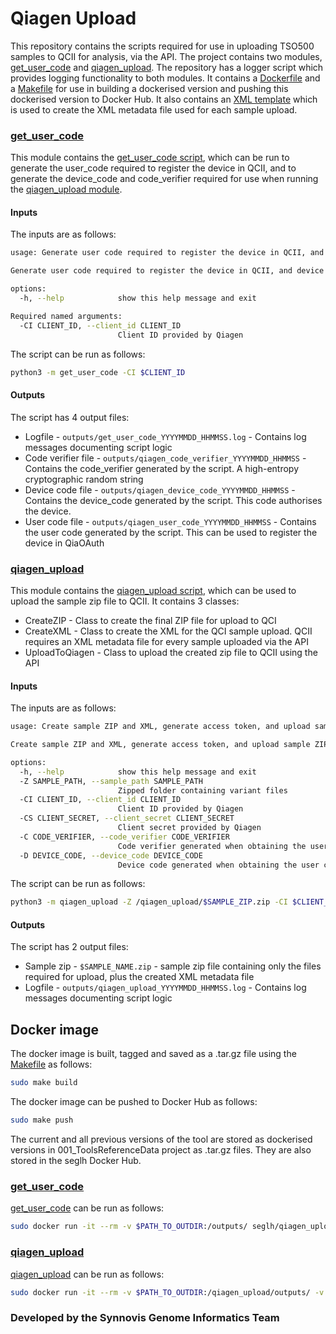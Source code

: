 # Qiagen Upload

This repository contains the scripts required for use in uploading TSO500 samples to QCII for analysis, via the API. The project contains two modules, [get_user_code](get_user_code) and [qiagen_upload](qiagen_upload). The repository has a logger script which provides logging functionality to both modules. It contains a [Dockerfile](Dockerfile) and a [Makefile](Makefile) for use in building a dockerised version and pushing this dockerised version to Docker Hub. It also contains an [XML template](templates/sample_upload_template.xml) which is used to create the XML metadata file used for each sample upload.

### [get_user_code](get_user_code)

This module contains the [get_user_code script](get_user_code/get_user_code.py), which can be run to generate the user_code required to register the device in QCII, and to generate the device_code and code_verifier required for use when running the [qiagen_upload module](qiagen_upload).

#### Inputs

The inputs are as follows:
```bash
usage: Generate user code required to register the device in QCII, and device code and code_verifier required for use when running the qiagen_upload module

Generate user code required to register the device in QCII, and device code and code_verifier required for use when running the qiagen_upload module

options:
  -h, --help            show this help message and exit

Required named arguments:
  -CI CLIENT_ID, --client_id CLIENT_ID
                        Client ID provided by Qiagen
```

The script can be run as follows:
```bash
python3 -m get_user_code -CI $CLIENT_ID
```

#### Outputs

The script has 4 output files:
* Logfile - ```outputs/get_user_code_YYYYMMDD_HHMMSS.log``` - Contains log messages documenting script logic
* Code verifier file - ```outputs/qiagen_code_verifier_YYYYMMDD_HHMMSS``` - Contains the code_verifier generated by the script. A high-entropy cryptographic random string
* Device code file - ```outputs/qiagen_device_code_YYYYMMDD_HHMMSS``` - Contains the device_code generated by the script. This code authorises the device.
* User code file - ```outputs/qiagen_user_code_YYYYMMDD_HHMMSS``` - Contains the user code generated by the script. This can be used to register the device in QiaOAuth

### [qiagen_upload](qiagen_upload)

This module contains the [qiagen_upload script](qiagen_upload/qiagen_upload.py), which can be used to upload the sample zip file to QCII. It contains 3 classes:
* CreateZIP - Class to create the final ZIP file for upload to QCI
* CreateXML - Class to create the XML for the QCI sample upload. QCII requires an XML metadata file for every sample uploaded via the API
* UploadToQiagen - Class to upload the created zip file to QCII using the API     

#### Inputs

The inputs are as follows:
```bash
usage: Create sample ZIP and XML, generate access token, and upload sample ZIP file to QCII

Create sample ZIP and XML, generate access token, and upload sample ZIP file to QCII

options:
  -h, --help            show this help message and exit
  -Z SAMPLE_PATH, --sample_path SAMPLE_PATH
                        Zipped folder containing variant files
  -CI CLIENT_ID, --client_id CLIENT_ID
                        Client ID provided by Qiagen
  -CS CLIENT_SECRET, --client_secret CLIENT_SECRET
                        Client secret provided by Qiagen
  -C CODE_VERIFIER, --code_verifier CODE_VERIFIER
                        Code verifier generated when obtaining the user code
  -D DEVICE_CODE, --device_code DEVICE_CODE
                        Device code generated when obtaining the user code
```

The script can be run as follows:
```bash
python3 -m qiagen_upload -Z /qiagen_upload/$SAMPLE_ZIP.zip -CI $CLIENT_ID -CS $CLIENT_SECRET -C $CODE_VERIFIER -D $DEVICE_CODE
```
#### Outputs

The script has 2 output files:
* Sample zip - ```$SAMPLE_NAME.zip``` - sample zip file containing only the files required for upload, plus the created XML metadata file
* Logfile - ```outputs/qiagen_upload_YYYYMMDD_HHMMSS.log``` - Contains log messages documenting script logic

## Docker image

The docker image is built, tagged and saved as a .tar.gz file using the [Makefile](Makefile) as follows:

```bash
sudo make build
```

The docker image can be pushed to Docker Hub as follows:
```bash
sudo make push
```

The current and all previous versions of the tool are stored as dockerised versions in 001_ToolsReferenceData project as .tar.gz files. They are also stored in the seglh Docker Hub.

### [get_user_code](get_user_code)

[get_user_code](get_user_code) can be run as follows:

```bash
sudo docker run -it --rm -v $PATH_TO_OUTDIR:/outputs/ seglh/qiagen_upload:$TAG get_user_code -CI $CLIENT_ID
```

### [qiagen_upload](qiagen_upload)

[qiagen_upload](qiagen_upload) can be run as follows:

```bash
sudo docker run -it --rm -v $PATH_TO_OUTDIR:/qiagen_upload/outputs/ -v $PATH_TO_SAMPLE_ZIP:/qiagen_upload/$SAMPLE_ZIP.zip seglh/qiagen_upload:$TAG qiagen_upload -Z /qiagen_upload/$SAMPLE_ZIP.zip -CI $CLIENT_ID -CS $CLIENT_SECRET -C $CODE_VERIFIER -D $DEVICE_CODE
```

### Developed by the Synnovis Genome Informatics Team
